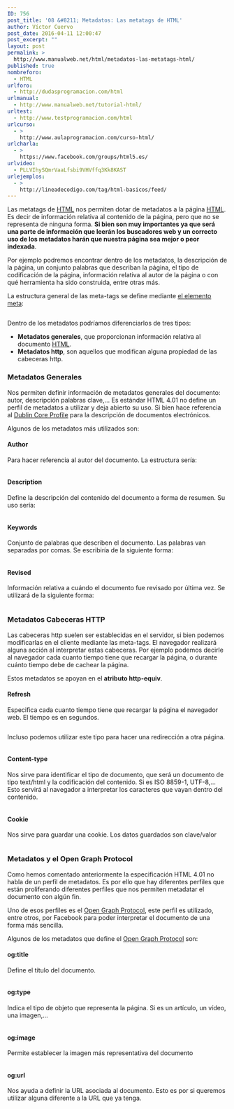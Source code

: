```yaml
---
ID: 756
post_title: '08 &#8211; Metadatos: Las metatags de HTML'
author: Víctor Cuervo
post_date: 2016-04-11 12:00:47
post_excerpt: ""
layout: post
permalink: >
  http://www.manualweb.net/html/metadatos-las-metatags-html/
published: true
nombreforo:
  - HTML
urlforo:
  - http://dudasprogramacion.com/html
urlmanual:
  - http://www.manualweb.net/tutorial-html/
urltest:
  - http://www.testprogramacion.com/html
urlcurso:
  - >
    http://www.aulaprogramacion.com/curso-html/
urlcharla:
  - >
    https://www.facebook.com/groups/html5.es/
urlvideo:
  - PLLVIhySQmrVaaLfsbi9VHVffq3Kk8KAST
urlejemplos:
  - >
    http://lineadecodigo.com/tag/html-basicos/feed/
---
```

<span style="font-weight: 400;">Las metatags de </span><a href="http://www.manualweb.net/tutorial-html/"><span style="font-weight: 400;">HTML</span></a><span style="font-weight: 400;"> nos permiten dotar de metadatos a la página </span><a href="http://www.manualweb.net/tutorial-html/"><span style="font-weight: 400;">HTML</span></a><span style="font-weight: 400;">. Es decir de información relativa al contenido de la página, pero que no se representa de ninguna forma. </span><b>Si bien son muy importantes ya que será una parte de información que leerán los buscadores web y un correcto uso de los metadatos harán que nuestra página sea mejor o peor indexada</b><span style="font-weight: 400;">.</span>

<span style="font-weight: 400;">Por ejemplo podremos encontrar dentro de los metadatos, la descripción de la página, un conjunto palabras que describan la página, el tipo de codificación de la página, información relativa al autor de la página o con qué herramienta ha sido construida, entre otras más.</span>

<span style="font-weight: 400;">La estructura general de las meta-tags se define mediante </span><a href="http://www.w3api.com/wiki/HTML:META"><span style="font-weight: 400;">el elemento meta</span></a><span style="font-weight: 400;">:</span>

<pre lang="html4strict"><meta name=”metadato” content=”valor” http-equiv=”cabecera-http” schema=”esquema”/></pre>

<span style="font-weight: 400;">Dentro de los metadatos podríamos diferenciarlos de tres tipos:</span>
<ul>
	<li style="font-weight: 400;"><b>Metadatos generales</b><span style="font-weight: 400;">, que proporcionan información relativa al documento </span><a href="http://www.manualweb.net/tutorial-html/"><span style="font-weight: 400;">HTML</span></a><span style="font-weight: 400;">.</span></li>
	<li style="font-weight: 400;"><b>Metadatos http</b><span style="font-weight: 400;">, son aquellos que modifican alguna propiedad de las cabeceras http.</span></li>
</ul>
<h3>Metadatos Generales</h3>
<span style="font-weight: 400;">Nos permiten definir información de metadatos generales del documento: autor, descripción palabras clave,... Es estándar HTML 4.01 no define un perfil de metadatos a utilizar y deja abierto su uso. Si bien hace referencia al </span><a href="http://www.metatags.org/dublin_core_metadata_element_set"><span style="font-weight: 400;">Dublin Core Profile</span></a><span style="font-weight: 400;"> para la descripción de documentos electrónicos.</span>

<span style="font-weight: 400;">Algunos de los metadatos más utilizados son:</span>
<h4>Author</h4>
<span style="font-weight: 400;">Para hacer referencia al autor del documento. La estructura sería:</span>

<pre lang="html4strict"><meta name=”author” content=”Manual Web” /></pre>
<h4>Description</h4>
<span style="font-weight: 400;">Define la descripción del contenido del documento a forma de resumen. Su uso sería:</span>

<pre lang="html4strict"><meta name=”description” content=”Manual Web que nos explica el uso del lenguaje HTML” /></pre>

<h4>Keywords</h4>
<span style="font-weight: 400;">Conjunto de palabras que describen el documento. Las palabras van separadas por comas. Se escribiría de la siguiente forma:</span>

<pre lang="html4strict"><meta name=”keywords” content=”manual,html,elementos,atributos,ejemplos” /></pre>

<h4>Revised</h4>
<span style="font-weight: 400;">Información relativa a cuándo el documento fue revisado por última vez. Se utilizará de la siguiente forma:</span>

<pre lang="html4strict"><meta name=”revised” content=”24/03/2016” /></pre>

<h3>Metadatos Cabeceras HTTP</h3>
<span style="font-weight: 400;">Las cabeceras http suelen ser establecidas en el servidor, si bien podemos modificarlas en el cliente mediante las meta-tags. El navegador realizará alguna acción al interpretar estas cabeceras. Por ejemplo podemos decirle al navegador cada cuanto tiempo tiene que recargar la página, o durante cuánto tiempo debe de cachear la página.</span>

<span style="font-weight: 400;">Estos metadatos se apoyan en el </span><b>atributo http-equiv</b><span style="font-weight: 400;">.</span>
<h4>Refresh</h4>
<span style="font-weight: 400;">Especifica cada cuanto tiempo tiene que recargar la página el navegador web. El tiempo es en segundos.</span>

<pre lang="html4strict"><meta http-equiv=”refresh” content=”5” /></pre>

<span style="font-weight: 400;">Incluso podemos utilizar este tipo para hacer una redirección a otra página.</span>

<pre lang="html4strict"><meta http-equiv=”refresh” content=”2; http://lineadecodigo.com” /></pre>

<h4>Content-type</h4>
<span style="font-weight: 400;">Nos sirve para identificar el tipo de documento, que será un documento de tipo text/html y la codificación del contenido. Si es ISO 8859-1, UTF-8,... Esto servirá al navegador a interpretar los caracteres que vayan dentro del contenido.</span>

<pre lang="html4strict"><meta http-equiv=”content-type” content=”text/html; charset=UTF-8"” /></pre>

<h4>Cookie</h4>
<span style="font-weight: 400;">Nos sirve para guardar una cookie. Los datos guardados son clave/valor</span>

<pre lang="html4strict"><meta http-equiv=”cookie” content=”clave=valor; expires=Saturday, 25-Mar-16 23:59:59 GMT;” /></pre>

<h3>Metadatos y el Open Graph Protocol</h3>
<span style="font-weight: 400;">Como hemos comentado anteriormente la especificación HTML 4.01 no habla de un perfil de metadatos. Es por ello que hay diferentes perfiles que están proliferando diferentes perfiles que nos permiten metadatar el documento con algún fin.</span>

<span style="font-weight: 400;">Uno de esos perfiles es el </span><a href="http://ogp.me/"><span style="font-weight: 400;">Open Graph Protocol</span></a><span style="font-weight: 400;">, este perfil es utilizado, entre otros, por Facebook para poder interpretar el documento de una forma más sencilla.</span>

<span style="font-weight: 400;">Algunos de los metadatos que define el </span><a href="http://ogp.me/"><span style="font-weight: 400;">Open Graph Protocol</span></a><span style="font-weight: 400;"> son:</span>
<h4>og:title</h4>
<span style="font-weight: 400;">Define el título del documento.</span>

<pre lang="html4strict"><meta name=”og:title” content=”Manual Web. Manuales en Español” /></pre>
<h4>og:type</h4>
<span style="font-weight: 400;">Indica el tipo de objeto que representa la página. Si es un artículo, un vídeo, una imagen,...</span>

<pre lang="html4strict"><meta name=”og:type” content=”article” /></pre>
<h4>og:image</h4>
<span style="font-weight: 400;">Permite establecer la imagen más representativa del documento</span>

<pre lang="html4strict"><meta name=”og:image” content=”http://www.manualweb.net/logo.png” /></pre>

<h4>og:url</h4>
<span style="font-weight: 400;">Nos ayuda a definir la URL asociada al documento. Esto es por si queremos utilizar alguna diferente a la URL que ya tenga.</span>

<pre lang="html4strict"><meta name=”og:url” content=”http://www.manualweb.net” /></pre>